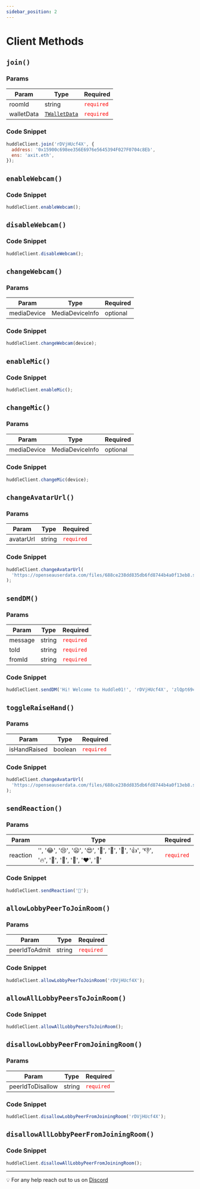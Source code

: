 ```yaml
---
sidebar_position: 2
---
```


# Client Methods

## `join()`

### Params

| Param      | Type                               | Required                            |
| ---------- | ---------------------------------- | ----------------------------------- |
| roomId     | string                             | <font color="red">`required`</font> |
| walletData | [`TWalletData`](types#twalletdata) | <font color="red">`required`</font> |

### Code Snippet

```jsx
huddleClient.join('rDVjHUcf4X', {
  address: '0x15900c698ee356E6976e5645394F027F0704c8Eb',
  ens: 'axit.eth',
});
```

## `enableWebcam()`

### Code Snippet

```jsx
huddleClient.enableWebcam();
```

## `disableWebcam()`

### Code Snippet

```jsx
huddleClient.disableWebcam();
```

## `changeWebcam()`

### Params

| Param       | Type            | Required |
| ----------- | --------------- | -------- |
| mediaDevice | MediaDeviceInfo | optional |

### Code Snippet

```jsx
huddleClient.changeWebcam(device);
```

## `enableMic()`

### Code Snippet

```jsx
huddleClient.enableMic();
```

## `changeMic()`

### Params

| Param       | Type            | Required |
| ----------- | --------------- | -------- |
| mediaDevice | MediaDeviceInfo | optional |

### Code Snippet

```jsx
huddleClient.changeMic(device);
```

## `changeAvatarUrl()`

### Params

| Param     | Type   | Required                            |
| --------- | ------ | ----------------------------------- |
| avatarUrl | string | <font color="red">`required`</font> |

### Code Snippet

```jsx
huddleClient.changeAvatarUrl(
  'https://openseauserdata.com/files/688ce238dd835db6fd8744b4a0f13eb8.svg'
);
```

## `sendDM()`

### Params

| Param   | Type   | Required                            |
| ------- | ------ | ----------------------------------- |
| message | string | <font color="red">`required`</font> |
| toId    | string | <font color="red">`required`</font> |
| fromId  | string | <font color="red">`required`</font> |

### Code Snippet

```jsx
huddleClient.sendDM('Hi! Welcome to Huddle01!', 'rDVjHUcf4X', 'zlQpt69c69');
```

## `toggleRaiseHand()`

### Params

| Param        | Type    | Required                            |
| ------------ | ------- | ----------------------------------- |
| isHandRaised | boolean | <font color="red">`required`</font> |

### Code Snippet

```jsx
huddleClient.changeAvatarUrl(
  'https://openseauserdata.com/files/688ce238dd835db6fd8744b4a0f13eb8.svg'
);
```

## `sendReaction()`

### Params

| Param    | Type                                                                                         | Required                            |
| -------- | -------------------------------------------------------------------------------------------- | ----------------------------------- |
| reaction | '', '😂', '😢', '😦', '😍', '🤔', '👀', '🙌', '👍', '👎', '🔥', '🍻', '🚀', '🎉', '❤️', '💯' | <font color="red">`required`</font> |

### Code Snippet

```jsx
huddleClient.sendReaction('🚀');
```

## `allowLobbyPeerToJoinRoom()`

### Params

| Param         | Type   | Required                            |
| ------------- | ------ | ----------------------------------- |
| peerIdToAdmit | string | <font color="red">`required`</font> |

### Code Snippet

```jsx
huddleClient.allowLobbyPeerToJoinRoom('rDVjHUcf4X');
```

## `allowAllLobbyPeersToJoinRoom()`

### Code Snippet

```jsx
huddleClient.allowAllLobbyPeersToJoinRoom();
```

## `disallowLobbyPeerFromJoiningRoom()`

### Params

| Param            | Type   | Required                            |
| ---------------- | ------ | ----------------------------------- |
| peerIdToDisallow | string | <font color="red">`required`</font> |

### Code Snippet

```jsx
huddleClient.disallowLobbyPeerFromJoiningRoom('rDVjHUcf4X');
```

## `disallowAllLobbyPeerFromJoiningRoom()`

### Code Snippet

```jsx
huddleClient.disallowAllLobbyPeerFromJoiningRoom();
```

---

💡 For any help reach out to us on
[Discord](https://discord.com/invite/EYqfS32jYc)
